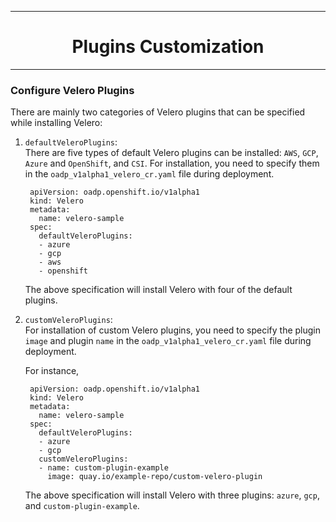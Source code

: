 <hr style="height:1px;border:none;color:#333;">
<h1 align="center">Plugins Customization</h1>
<hr style="height:1px;border:none;color:#333;">

### Configure Velero Plugins

There are mainly two categories of Velero plugins that can be specified while 
installing Velero:

1. `defaultVeleroPlugins`:<br>
   There are five types of default Velero plugins can be installed: 
   `AWS`, `GCP`, `Azure` and `OpenShift`, and `CSI`. For installation, 
   you need to specify them in the `oadp_v1alpha1_velero_cr.yaml` file 
   during deployment.

   ```
    apiVersion: oadp.openshift.io/v1alpha1
    kind: Velero
    metadata:
      name: velero-sample
    spec:
      defaultVeleroPlugins:
      - azure
      - gcp
      - aws
      - openshift    
   ```
   The above specification will install Velero with four of the default plugins.
   
2. `customVeleroPlugins`:<br>
   For installation of custom Velero plugins, you need to specify the plugin 
   `image` and plugin `name` in the `oadp_v1alpha1_velero_cr.yaml` file during 
   deployment.

   For instance, 
   ```
    apiVersion: oadp.openshift.io/v1alpha1
    kind: Velero
    metadata:
      name: velero-sample
    spec:
      defaultVeleroPlugins:
      - azure
      - gcp
      customVeleroPlugins:
      - name: custom-plugin-example
        image: quay.io/example-repo/custom-velero-plugin   
   ```
   The above specification will install Velero with three plugins: 
   `azure`, `gcp`, and `custom-plugin-example`.
